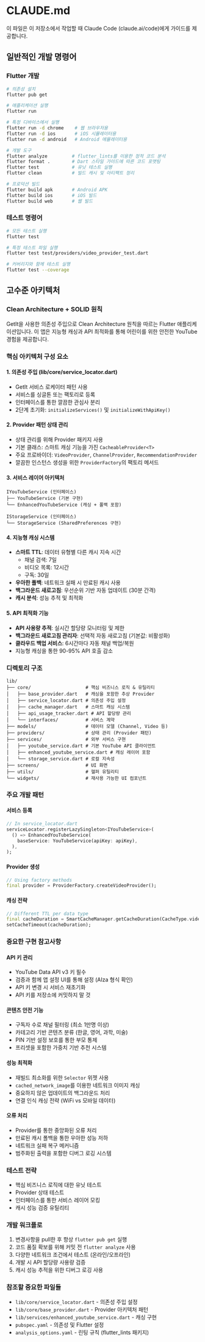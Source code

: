 # CLAUDE.md

이 파일은 이 저장소에서 작업할 때 Claude Code (claude.ai/code)에게 가이드를 제공합니다.

## 일반적인 개발 명령어

### Flutter 개발
```bash
# 의존성 설치
flutter pub get

# 애플리케이션 실행
flutter run

# 특정 디바이스에서 실행
flutter run -d chrome    # 웹 브라우저용
flutter run -d ios       # iOS 시뮬레이터용  
flutter run -d android   # Android 에뮬레이터용

# 개발 도구
flutter analyze         # flutter_lints를 이용한 정적 코드 분석
flutter format .        # Dart 스타일 가이드에 따른 코드 포맷팅
flutter test            # 유닛 테스트 실행
flutter clean           # 빌드 캐시 및 아티팩트 정리

# 프로덕션 빌드
flutter build apk       # Android APK
flutter build ios       # iOS 빌드
flutter build web       # 웹 빌드
```

### 테스트 명령어
```bash
# 모든 테스트 실행
flutter test

# 특정 테스트 파일 실행
flutter test test/providers/video_provider_test.dart

# 커버리지와 함께 테스트 실행
flutter test --coverage
```

## 고수준 아키텍처

### Clean Architecture + SOLID 원칙
GetIt을 사용한 의존성 주입으로 Clean Architecture 원칙을 따르는 Flutter 애플리케이션입니다. 이 앱은 지능형 캐싱과 API 최적화를 통해 어린이를 위한 안전한 YouTube 경험을 제공합니다.

### 핵심 아키텍처 구성 요소

#### 1. 의존성 주입 (lib/core/service_locator.dart)
- GetIt 서비스 로케이터 패턴 사용
- 서비스를 싱글톤 또는 팩토리로 등록
- 인터페이스를 통한 깔끔한 관심사 분리
- 2단계 초기화: `initializeServices()` 및 `initializeWithApiKey()`

#### 2. Provider 패턴 상태 관리
- 상태 관리를 위해 Provider 패키지 사용
- 기본 클래스: 스마트 캐싱 기능을 가진 `CacheableProvider<T>`
- 주요 프로바이더: `VideoProvider`, `ChannelProvider`, `RecommendationProvider`
- 깔끔한 인스턴스 생성을 위한 `ProviderFactory`의 팩토리 메서드

#### 3. 서비스 레이어 아키텍처
```
IYouTubeService (인터페이스)
├── YouTubeService (기본 구현)
└── EnhancedYouTubeService (캐싱 + 폴백 포함)

IStorageService (인터페이스)  
└── StorageService (SharedPreferences 구현)
```

#### 4. 지능형 캐싱 시스템
- **스마트 TTL**: 데이터 유형별 다른 캐시 지속 시간
  - 채널 검색: 7일
  - 비디오 목록: 12시간  
  - 구독: 30일
- **우아한 폴백**: 네트워크 실패 시 만료된 캐시 사용
- **백그라운드 새로고침**: 우선순위 기반 자동 업데이트 (30분 간격)
- **캐시 분석**: 성능 추적 및 최적화

#### 5. API 최적화 기능
- **API 사용량 추적**: 실시간 할당량 모니터링 및 제한
- **백그라운드 새로고침 관리자**: 선택적 자동 새로고침 (기본값: 비활성화)
- **클라우드 백업 서비스**: 6시간마다 자동 채널 백업/복원
- 지능형 캐싱을 통한 90-95% API 호출 감소

### 디렉토리 구조
```
lib/
├── core/                    # 핵심 비즈니스 로직 & 유틸리티
│   ├── base_provider.dart   # 캐싱을 포함한 추상 Provider
│   ├── service_locator.dart # 의존성 주입 설정
│   ├── cache_manager.dart   # 스마트 캐싱 시스템
│   ├── api_usage_tracker.dart # API 할당량 관리
│   └── interfaces/          # 서비스 계약
├── models/                  # 데이터 모델 (Channel, Video 등)
├── providers/               # 상태 관리 (Provider 패턴)
├── services/                # 외부 서비스 구현
│   ├── youtube_service.dart # 기본 YouTube API 클라이언트
│   ├── enhanced_youtube_service.dart # 캐싱 레이어 포함
│   └── storage_service.dart # 로컬 지속성
├── screens/                 # UI 화면
├── utils/                   # 헬퍼 유틸리티
└── widgets/                 # 재사용 가능한 UI 컴포넌트
```

### 주요 개발 패턴

#### 서비스 등록
```dart
// In service_locator.dart
serviceLocator.registerLazySingleton<IYouTubeService>(
  () => EnhancedYouTubeService(
    baseService: YouTubeService(apiKey: apiKey),
  ),
);
```

#### Provider 생성
```dart
// Using factory methods
final provider = ProviderFactory.createVideoProvider();
```

#### 캐싱 전략
```dart
// Different TTL per data type
final cacheDuration = SmartCacheManager.getCacheDuration(CacheType.videos);
setCacheTimeout(cacheDuration);
```

### 중요한 구현 참고사항

#### API 키 관리
- YouTube Data API v3 키 필수
- 검증과 함께 앱 설정 UI를 통해 설정 (AIza 형식 확인)
- API 키 변경 시 서비스 재초기화
- API 키를 저장소에 커밋하지 말 것

#### 콘텐츠 안전 기능
- 구독자 수로 채널 필터링 (최소 1만명 이상)
- 카테고리 기반 콘텐츠 분류 (한글, 영어, 과학, 미술)
- PIN 기반 설정 보호를 통한 부모 통제
- 프리셋을 포함한 가중치 기반 추천 시스템

#### 성능 최적화
- 재빌드 최소화를 위한 `Selector` 위젯 사용
- `cached_network_image`를 이용한 네트워크 이미지 캐싱
- 중요하지 않은 업데이트의 백그라운드 처리
- 연결 인식 캐싱 전략 (WiFi vs 모바일 데이터)

#### 오류 처리
- Provider를 통한 중앙화된 오류 처리
- 만료된 캐시 폴백을 통한 우아한 성능 저하
- 네트워크 실패 복구 메커니즘
- 범주화된 출력을 포함한 디버그 로깅 시스템

### 테스트 전략
- 핵심 비즈니스 로직에 대한 유닛 테스트
- Provider 상태 테스트
- 인터페이스를 통한 서비스 레이어 모킹
- 캐시 성능 검증 유틸리티

### 개발 워크플로
1. 변경사항을 pull한 후 항상 `flutter pub get` 실행
2. 코드 품질 확보를 위해 커밋 전 `flutter analyze` 사용
3. 다양한 네트워크 조건에서 테스트 (온라인/오프라인)
4. 개발 시 API 할당량 사용량 검증
5. 캐시 성능 추적을 위한 디버그 로깅 사용

### 참조할 중요한 파일들
- `lib/core/service_locator.dart` - 의존성 주입 설정
- `lib/core/base_provider.dart` - Provider 아키텍처 패턴  
- `lib/services/enhanced_youtube_service.dart` - 캐싱 구현
- `pubspec.yaml` - 의존성 및 Flutter 설정
- `analysis_options.yaml` - 린팅 규칙 (flutter_lints 패키지)
